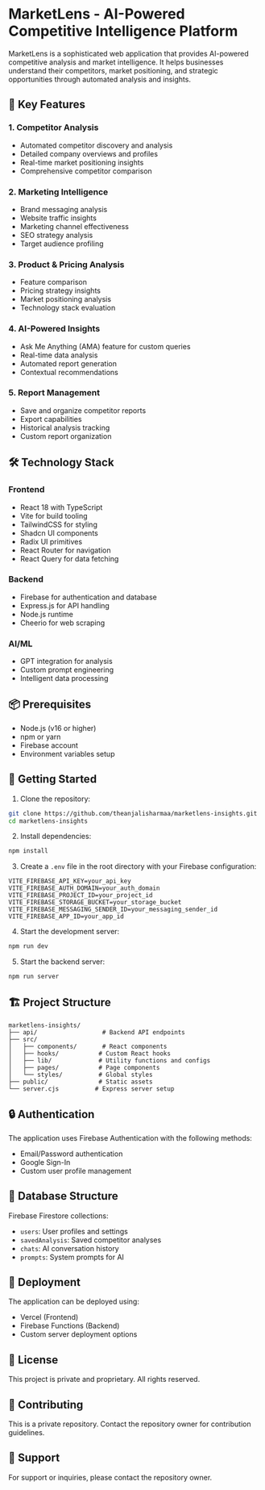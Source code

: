 # MarketLens - AI-Powered Competitive Intelligence Platform

MarketLens is a sophisticated web application that provides AI-powered competitive analysis and market intelligence. It helps businesses understand their competitors, market positioning, and strategic opportunities through automated analysis and insights.

## 🌟 Key Features

### 1. Competitor Analysis
- Automated competitor discovery and analysis
- Detailed company overviews and profiles
- Real-time market positioning insights
- Comprehensive competitor comparison

### 2. Marketing Intelligence
- Brand messaging analysis
- Website traffic insights
- Marketing channel effectiveness
- SEO strategy analysis
- Target audience profiling

### 3. Product & Pricing Analysis
- Feature comparison
- Pricing strategy insights
- Market positioning analysis
- Technology stack evaluation

### 4. AI-Powered Insights
- Ask Me Anything (AMA) feature for custom queries
- Real-time data analysis
- Automated report generation
- Contextual recommendations

### 5. Report Management
- Save and organize competitor reports
- Export capabilities
- Historical analysis tracking
- Custom report organization

## 🛠️ Technology Stack

### Frontend
- React 18 with TypeScript
- Vite for build tooling
- TailwindCSS for styling
- Shadcn UI components
- Radix UI primitives
- React Router for navigation
- React Query for data fetching

### Backend
- Firebase for authentication and database
- Express.js for API handling
- Node.js runtime
- Cheerio for web scraping

### AI/ML
- GPT integration for analysis
- Custom prompt engineering
- Intelligent data processing

## 📦 Prerequisites

- Node.js (v16 or higher)
- npm or yarn
- Firebase account
- Environment variables setup

## 🚀 Getting Started

1. Clone the repository:
```bash
git clone https://github.com/theanjalisharmaa/marketlens-insights.git
cd marketlens-insights
```

2. Install dependencies:
```bash
npm install
```

3. Create a `.env` file in the root directory with your Firebase configuration:
```env
VITE_FIREBASE_API_KEY=your_api_key
VITE_FIREBASE_AUTH_DOMAIN=your_auth_domain
VITE_FIREBASE_PROJECT_ID=your_project_id
VITE_FIREBASE_STORAGE_BUCKET=your_storage_bucket
VITE_FIREBASE_MESSAGING_SENDER_ID=your_messaging_sender_id
VITE_FIREBASE_APP_ID=your_app_id
```

4. Start the development server:
```bash
npm run dev
```

5. Start the backend server:
```bash
npm run server
```

## 🏗️ Project Structure

```
marketlens-insights/
├── api/                  # Backend API endpoints
├── src/
│   ├── components/       # React components
│   ├── hooks/           # Custom React hooks
│   ├── lib/             # Utility functions and configs
│   ├── pages/           # Page components
│   └── styles/          # Global styles
├── public/              # Static assets
└── server.cjs          # Express server setup
```

## 🔒 Authentication

The application uses Firebase Authentication with the following methods:
- Email/Password authentication
- Google Sign-In
- Custom user profile management

## 💾 Database Structure

Firebase Firestore collections:
- `users`: User profiles and settings
- `savedAnalysis`: Saved competitor analyses
- `chats`: AI conversation history
- `prompts`: System prompts for AI

## 🚀 Deployment

The application can be deployed using:
- Vercel (Frontend)
- Firebase Functions (Backend)
- Custom server deployment options

## 📝 License

This project is private and proprietary. All rights reserved.

## 🤝 Contributing

This is a private repository. Contact the repository owner for contribution guidelines.

## 📧 Support

For support or inquiries, please contact the repository owner.
